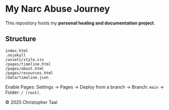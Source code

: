 # My Narc Abuse Journey

This repository hosts my **personal healing and documentation project**.

## Structure
```
index.html
.nojekyll
/assets/style.css
/pages/timeline.html
/pages/about.html
/pages/resources.html
/data/timeline.json
```

Enable Pages: Settings → Pages → Deploy from a branch → Branch: `main` → Folder: `/ (root)`.

© 2025 Christopher Taal